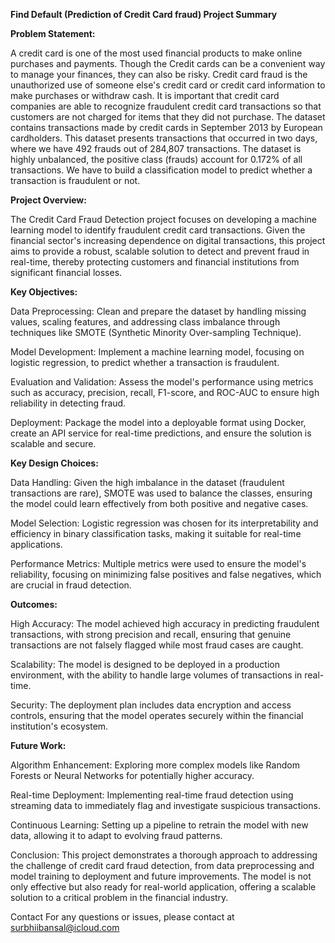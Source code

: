 **Find Default (Prediction of Credit Card fraud) Project Summary**

**Problem Statement:**

A credit card is one of the most used financial products to make online purchases and payments. Though the Credit cards can be a convenient way to manage your finances, they can also be risky. Credit card fraud is the unauthorized use of someone else's credit card or credit card information to make purchases or withdraw cash.
It is important that credit card companies are able to recognize fraudulent credit card transactions so that customers are not charged for items that they did not purchase. 
The dataset contains transactions made by credit cards in September 2013 by European cardholders. This dataset presents transactions that occurred in two days, where we have 492 frauds out of 284,807 transactions. The dataset is highly unbalanced, the positive class (frauds) account for 0.172% of all transactions.
We have to build a classification model to predict whether a transaction is fraudulent or not.


**Project Overview:**

The Credit Card Fraud Detection project focuses on developing a machine learning model to identify fraudulent credit card transactions. Given the financial sector's increasing dependence on digital transactions, this project aims to provide a robust, scalable solution to detect and prevent fraud in real-time, thereby protecting customers and financial institutions from significant financial losses.

**Key Objectives:**

Data Preprocessing: Clean and prepare the dataset by handling missing values, scaling features, and addressing class imbalance through techniques like SMOTE (Synthetic Minority Over-sampling Technique).

Model Development: Implement a machine learning model, focusing on logistic regression, to predict whether a transaction is fraudulent.

Evaluation and Validation: Assess the model's performance using metrics such as accuracy, precision, recall, F1-score, and ROC-AUC to ensure high reliability in detecting fraud.

Deployment: Package the model into a deployable format using Docker, create an API service for real-time predictions, and ensure the solution is scalable and secure.

**Key Design Choices:**

Data Handling: Given the high imbalance in the dataset (fraudulent transactions are rare), SMOTE was used to balance the classes, ensuring the model could learn effectively from both positive and negative cases.

Model Selection: Logistic regression was chosen for its interpretability and efficiency in binary classification tasks, making it suitable for real-time applications.

Performance Metrics: Multiple metrics were used to ensure the model's reliability, focusing on minimizing false positives and false negatives, which are crucial in fraud detection.

**Outcomes:**

High Accuracy: The model achieved high accuracy in predicting fraudulent transactions, with strong precision and recall, ensuring that genuine transactions are not falsely flagged while most fraud cases are caught.

Scalability: The model is designed to be deployed in a production environment, with the ability to handle large volumes of transactions in real-time.

Security: The deployment plan includes data encryption and access controls, ensuring that the model operates securely within the financial institution's ecosystem.

**Future Work:**

Algorithm Enhancement: Exploring more complex models like Random Forests or Neural Networks for potentially higher accuracy.

Real-time Deployment: Implementing real-time fraud detection using streaming data to immediately flag and investigate suspicious transactions.

Continuous Learning: Setting up a pipeline to retrain the model with new data, allowing it to adapt to evolving fraud patterns.

Conclusion: This project demonstrates a thorough approach to addressing the challenge of credit card fraud detection, from data preprocessing and model training to deployment and future improvements. The model is not only effective but also ready for real-world application, offering a scalable solution to a critical problem in the financial industry.


Contact
For any questions or issues, please contact at surbhiibansal@icloud.com
